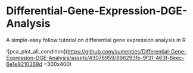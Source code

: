 # Differential-Gene-Expression-DGE-Analysis
A simple-easy follow tutorial on differential gene expression analysis in R

![pca_plot_all_condition](https://github.com/sumenties/Differential-Gene-Expression-DGE-Analysis/assets/43076959/896293fe-9f31-463f-8eec-6e1e9210269d =300x400)

